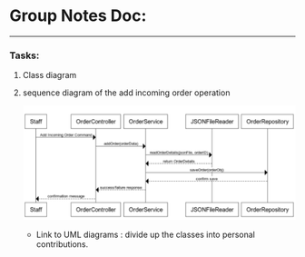 # Group Notes Doc: 
****
### Tasks:
1. Class diagram
2. sequence diagram of the add incoming order operation
   
   ![](sequenceDiagram.png)
    -    Link to UML diagrams :
divide up the classes into personal contributions.






